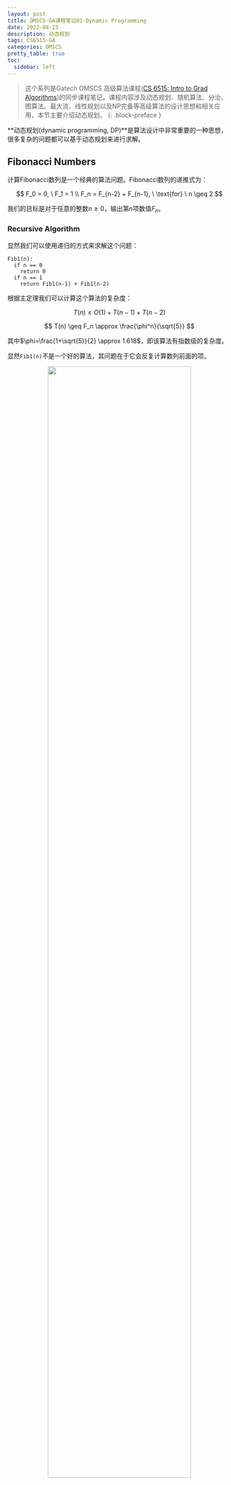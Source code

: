 ```yaml
---
layout: post
title: OMSCS-GA课程笔记01-Dynamic Programming
date: 2022-08-23
description: 动态规划
tags: CS6515-GA
categories: OMSCS
pretty_table: true
toc:
  sidebar: left
---
```



> 这个系列是Gatech OMSCS 高级算法课程([CS 6515: Intro to Grad Algorithms](https://omscs.gatech.edu/cs-6515-intro-graduate-algorithms))的同步课程笔记。课程内容涉及动态规划、随机算法、分治、图算法、最大流、线性规划以及NP完备等高级算法的设计思想和相关应用，本节主要介绍动态规划。
{: .block-preface }


**动态规划(dynamic programming, DP)**是算法设计中非常重要的一种思想，很多复杂的问题都可以基于动态规划来进行求解。

## Fibonacci Numbers

计算Fibonacci数列是一个经典的算法问题。Fibonacci数列的递推式为：

$$
F_0 = 0, \ F_1 = 1 \\
F_n = F_{n-2} + F_{n-1}, \ \text{for} \ n \geq 2
$$

我们的目标是对于任意的整数$n \geq 0$，输出第$n$项数值$F_n$。

### Recursive Algorithm

显然我们可以使用递归的方式来求解这个问题：

```
Fib1(n):
  if n == 0
    return 0
  if n == 1
    return Fib1(n-1) + Fib1(n-2)
```

根据主定理我们可以计算这个算法的复杂度：

$$
T(n) \leq O(1) + T(n-1) + T(n-2)
$$

$$
T(n) \geq F_n \approx \frac{\phi^n}{\sqrt{5}}
$$

其中$\phi=\frac{1+\sqrt{5}}{2} \approx 1.618$，即该算法有指数级的复杂度。

显然`Fib1(n)`不是一个好的算法，其问题在于它会反复计算数列前面的项。

<div align=center>
<img src="https://search.pstatic.net/common?src=https://i.imgur.com/QBssznj.png" width="80%">
</div>

### DP Algorithm

接下来我们使用动态规划来改进之前的算法。具体地，我们使用一个数组来存储中间的计算结果然后从前向后进行计算：

```
Fib2(n):
  F[0] = 0
  F[1] = 1

  for i=2:n
    F[i] = F[i-1] + F[i-2]
    
  return F[n]
```

显然此时算法的复杂度为$O(n)$，远小于之前的复杂度。

从这个例子可以看出动态规划的特点：

<div align=center>
<img src="https://search.pstatic.net/common?src=https://i.imgur.com/MmQlu6J.png" width="80%">
</div>

## Longest Increasing Subsequence

LIS问题的目标是在给定序列中寻找递增子列的长度，注意这里我们允许对原始序列进行删减来获得子列。

<div align=center>
<img src="https://search.pstatic.net/common?src=https://i.imgur.com/InNHqpl.png" width="80%">
</div>

### Subproblem Attempt

使用DP的步骤是首先定义一个subproblem，然后依次求解subproblem。

<div align=center>
<img src="https://search.pstatic.net/common?src=https://i.imgur.com/OrvDRcO.png" width="80%">
</div>

对于LIS问题可以进行形式化如下：

<div align=center>
<img src="https://search.pstatic.net/common?src=https://i.imgur.com/nH3zrPE.png" width="80%">
</div>

### Recurrence Attempt

求解LIS问题的核心在于记录下序列中每个元素结尾时递增子列的长度。

<div align=center>
<img src="https://search.pstatic.net/common?src=https://i.imgur.com/UpO1clv.png" width="80%">
</div>

<div align=center>
<img src="https://search.pstatic.net/common?src=https://i.imgur.com/wecKkrK.png" width="80%">
<img src="https://search.pstatic.net/common?src=https://i.imgur.com/mSrPH3M.png" width="80%">
</div>

### DP Algorithm

因此我们可以基于DP来设计算法：

```
LIS(a[]):
  for i=1:n
    L[i] = 1

    for j=1:i-1
      if a[j] < a[i] & L[i] < 1+L[j]
        L[i] = 1 + L[j]

  max = 1
  for i=2:n
    if L[i] > L[max]
      max = i

  return max
```

此时算法的复杂度为$O(n^2)$。

<div align=center>
<img src="https://search.pstatic.net/common?src=https://i.imgur.com/AhZwakT.png" width="80%">
</div>

## Longest Common Subsequence

LCS问题的目标是计算两个序列中最长的公共子列：

<div align=center>
<img src="https://search.pstatic.net/common?src=https://i.imgur.com/bA8GydQ.png" width="80%">
</div>

### Subproblem Attempt1

<div align=center>
<img src="https://search.pstatic.net/common?src=https://i.imgur.com/7kqzCSh.png" width="80%">
</div>

### Recurrence Attempt1

<div align=center>
<img src="https://search.pstatic.net/common?src=https://i.imgur.com/2q0zgaA.png" width="80%">
<img src="https://search.pstatic.net/common?src=https://i.imgur.com/JTJvkbb.png" width="80%">
</div>

### Subproblem Attempt2

<div align=center>
<img src="https://search.pstatic.net/common?src=https://i.imgur.com/7ts0xtJ.png" width="80%">
</div>

### Recurrence Attempt2

<div align=center>
<img src="https://search.pstatic.net/common?src=https://i.imgur.com/hW9KwqY.png" width="80%">
<img src="https://search.pstatic.net/common?src=https://i.imgur.com/YJjLKVP.png" width="80%">
<img src="https://search.pstatic.net/common?src=https://i.imgur.com/YueOEWA.png" width="80%">
<img src="https://search.pstatic.net/common?src=https://i.imgur.com/dLDg8o9.png" width="80%">
</div>

### DP Algorithm

因此求解LCS的算法为：

```
LCS(X[], Y[]):
  for i=0:n
    L[i, 0] = 0
  for j=0:n
    L[0, j] = 0

  for i=1:n
    for j=1:n
      if X[i] == Y[j]
        L[i, j] = 1 + L[i-1, j-1]
      else
        L[i, j] = max(L[i, j-1], L[i-1, j])

  return L[n, n]
```

此时算法的复杂度为$O(n^2)$。

<div align=center>
<img src="https://search.pstatic.net/common?src=https://i.imgur.com/ycZbes0.png" width="80%">
</div>

如果想要获得最长公共子列，还可以从L的右下角开始向上进行追溯：

<div align=center>
<img src="https://search.pstatic.net/common?src=https://i.imgur.com/6KeLTki.png" width="80%">
</div>

## Knapsack

knapsack是经典的优化问题，我们希望在一定的重量约束下最大化背包中物品的价值：

<div align=center>
<img src="https://search.pstatic.net/common?src=https://i.imgur.com/AqMxn1p.png" width="80%">
</div>

### Greedy Algorithm

贪心算法是求解knapsack问题的一种经典解法，不过需要注意的是贪心算法往往不能得到问题的最优解。

<div align=center>
<img src="https://search.pstatic.net/common?src=https://i.imgur.com/4RaHtnI.png" width="80%">
</div>

### Attempt1

<div align=center>
<img src="https://search.pstatic.net/common?src=https://i.imgur.com/rGEnwFr.png" width="80%">
<img src="https://search.pstatic.net/common?src=https://i.imgur.com/l53NiJl.png" width="80%">
</div>

### Attempt2

求解knapsack的核心在于构造一个二维数组$K[i, b]$，它表示使用物品序列$$\{ 1, \dots, i \}$$且重量约束为$b$条件下背包中物品的最大价值。显然knapsack问题的解即为数组的最后一个元素$K[n, B]$，而子问题$K[i, b]$的递归形式则依赖于$i$号物品的重量。当$w_i \leq b$时我们可以尝试在背包中加入$i$号物品，否则只能放弃添加它并使用前一个子问题的最大价值$K[i-1, b]$。因此子问题的递归形式为：

$$
K[i, b] =
\begin{cases}
\max (v_i + K[i-1, b-w_i], K[i-1, b]), & \text{if } w_i \leq b \\
K[i-1, b], &\text{otherwise}
\end{cases}
$$

<div align=center>
<img src="https://search.pstatic.net/common?src=https://i.imgur.com/hvBRfA4.png" width="80%">
<img src="https://search.pstatic.net/common?src=https://i.imgur.com/zllCzsN.png" width="80%">
</div>

### DP Algorithm

因此，使用DP来求解knapsack问题的伪代码如下：

```
KnapsackNoRepeat(w[], v[], B):
  for b=0:B
    K[0, b] = 0
  for i=1:n
    K[i, 0] = 0

  for i=1:n
    for b=1:B
      if w[i] <= b
        K[i, b] = max(v[i]+K[i-1, b-w[i]], K[i-1, b])
      else
        K[i, b] = K[i-1, b]

  return K[i, b]
```

此时算法的复杂度为$O(nB)$。这里需要说明的是$O(nB)$依赖于限制$B$的值，而要表示$B$则需要$O(\log B)$的空间。因此这个算法并不是一个非常高效的算法。实际上人们已经证明knapsack问题是[NP-complete](/blog/2022/OMSCS-GA-NOTES-06/#knapsack-1)，我们目前无法找到一个高效的解法。

<div align=center>
<img src="https://search.pstatic.net/common?src=https://i.imgur.com/wETdVXr.png" width="80%">
<img src="https://search.pstatic.net/common?src=https://i.imgur.com/CHzHAfM.png" width="80%">
</div>

### Knapsack Repetition

knapsack问题的一个变体是假设每个物品都可以无限地进行添加。在这种情况下我们同样可以使用一个二维数组$K[i, b]$来进行递推，不过递推关系为：

$$
K[i, b] = \max ( K[i-1, b], v_i+K[i, b-w_i] ), \ \text{if } w_i \leq b
$$

上式表示我们可以尝试在当前的背包中添加一个物品$i$以记录此时背包中的最大价值，此时的算法复杂度为$O(nB)$。

<div align=center>
<img src="https://search.pstatic.net/common?src=https://i.imgur.com/rqmYLCe.png" width="80%">
<img src="https://search.pstatic.net/common?src=https://i.imgur.com/edTQSrR.png" width="80%">
</div>

#### Simpler Subproblem

实际上对于允许重复的情况我们可以设计更简洁的算法。记$K[b]$为使用所有物品在重量约束为$b$情况下背包中的最大价值，此时的递推关系为：

$$
K[b] = \max \{ v_i + K[b-w_i] \vert 1 \leq i \leq n, w_i \leq b \}
$$

它表示当重量约束为$b$时，我们尝试在背包中添加1个$i$号物品从而记录下当前条件下背包的最大价值。

<div align=center>
<img src="https://search.pstatic.net/common?src=https://i.imgur.com/zxxW6cI.png" width="80%">
</div>

因此对于允许重复的knapsack问题可以按照如下过程进行求解：

```
KnapsackRepeat(w[], v[], B):
  for b=0:B
    K[b] = 0

    for i=1:n
      if w[i] <= b & K[b] < v[i]+K[b-w[i]]
        K[b] = v[i] + K[b-w[i]]

  return K[B]
```

此时算法的复杂度为$O(nB)$，仍然不是一个高效的解法。

## Chain Matrix Multiply

### Motivation

动态规划还可以用来处理矩阵乘法。回忆矩阵乘法的运算规则，新矩阵的每个元素都是$A$和$B$矩阵对应行列的内积。

<div align=center>
<img src="https://search.pstatic.net/common?src=https://i.imgur.com/6uXt8oz.png" width="80%">
</div>

由于矩阵乘法的结合性，对于链式相乘的矩阵我们可以调整矩阵乘法的计算顺序从而改变整个乘法的计算复杂度。

<div align=center>
<img src="https://search.pstatic.net/common?src=https://i.imgur.com/w1C3UOG.png" width="80%">
</div>

具体地，对于矩阵乘法$Z_{a \times c} = W_{a \times b} \cdot Y_{b \times c}$的计算复杂度为$O(abc)$。

<div align=center>
<img src="https://search.pstatic.net/common?src=https://i.imgur.com/ujk2c9q.png" width="80%">
</div>

### General Problem

因此，连续矩阵相乘的问题就可以使用动态规划的思路进行建模。

<div align=center>
<img src="https://search.pstatic.net/common?src=https://i.imgur.com/vXBBgca.png" width="80%">
</div>

### Graphical View

同时我们也可以使用二叉树来理解计算的过程，从这个角度来看我们的目标则是找到总体代价最小的树。

<div align=center>
<img src="https://search.pstatic.net/common?src=https://i.imgur.com/s2l9PYS.png" width="80%">
</div>

### Substring

这里我们引入substring的概念，它是原始序列中一段连续的子列。记$C[i, j]$表示矩阵$A_i$到$A_j$进行联乘的最小计算代价，根据二叉树我们可以得到递推形式：

$$
C[i, j] = \min \{ C[i, l] + C[l+1, j] + m_{i-1} m_l m_j \vert 1 \leq l \leq j-1 \}
$$

其中$C[i, l]$和$C[l+1, j]$分别表示左子树和右子树的最小计算代价，而$m_{i-1} m_l m_j$则是合并两个子树的代价。

<div align=center>
<img src="https://search.pstatic.net/common?src=https://i.imgur.com/w40ZPsG.png" width="80%">
<img src="https://search.pstatic.net/common?src=https://i.imgur.com/k6jcry4.png" width="80%">
<img src="https://search.pstatic.net/common?src=https://i.imgur.com/gMQp4mA.png" width="80%">
<img src="https://search.pstatic.net/common?src=https://i.imgur.com/5PLssSE.png" width="80%">
<img src="https://search.pstatic.net/common?src=https://i.imgur.com/2IiCARh.png" width="80%">
</div>

### DP Algorithm

因此使用动态规划计算矩阵相乘最小复杂度的核心是从对角线开始逐步向上进行递推，它和上面介绍过的其它动态规划方法在递推形式上有着明显的区别。

```
ChainMultiply(m0, m1, ..., mn):
  for i=1:n
    C[i, i] = 0

  for s=1:n-1
    for i=1:n-s
      j=i+s
      C[i, j] = inf

      for l=1:j-1
        cur = m[i-1]*m[l]*m[j] + C[i, l] + C[l+1, j]
        if cur < C[i, j]
          C[i, j] = cur

  return C[1, n]
```

整个算法的复杂度为$O(n^3)$。

<div align=center>
<img src="https://search.pstatic.net/common?src=https://i.imgur.com/m7cWQsf.png" width="80%">
</div>

## Shortest Path Algorithms

动态规划的一个重要应用是计算最短路径，实际上经典的Dijkstra算法就是基于动态规划来进行设计的。

<div align=center>
<img src="https://search.pstatic.net/common?src=https://i.imgur.com/kdv3aLQ.png" width="80%">
</div>

### Negative Weight Cycles

Dijkstra算法的一个局限性在于它不能处理带负边的情况。对于更一般的图结构，我们希望能够找到图上权重和为负的环，同时计算出任意两个顶点之间的最短路径。

<div align=center>
<img src="https://search.pstatic.net/common?src=https://i.imgur.com/ruFCOBY.png" width="80%">
</div>

### Single Source

首先考虑单源最短路径问题。由于此时图上包含负边，我们不能直接使用Dijkstra算法进行求解。同时为了避免出现无限循环的问题，我们还要求每个节点最多被访问一次。对于包含$m$个节点和$n$条边的图，记$D[i, z]$为使用最多$i$条边从起点出发到达节点$z$的最小代价。此时$D[i, z]$的递推关系为：

$$
D[i, z] = \min \big\{ D[i-1, y], \min \{ D[i-1, y] + w[y, z] \vert yz \in E \} \big\}
$$

其中$w[y, z]$为节点$y$到节点$z$的代价，而$$\min \{ D[i-1, y] + w[y, z] \vert yz \in E \}$$则是添加一条边后起点到节点$z$的最小代价。因此上式意为当我们增加一条可用边时，起点到$z$的最小代价是前一步的代价和添加一条边后路径代价中较小的那个。

<div align=center>
<img src="https://search.pstatic.net/common?src=https://i.imgur.com/utgmT6Z.png" width="80%">
<img src="https://search.pstatic.net/common?src=https://i.imgur.com/AZhFsqV.png" width="80%">
<img src="https://search.pstatic.net/common?src=https://i.imgur.com/cEXxH1G.png" width="80%">
</div>

这种利用动态规划来解决带负边的单源最短路径问题的算法称为**Bellman-Ford算法**，它的复杂度为$O(mn)$：

```
Bellman-Ford(G, s, w):
  for z in V
    D[0, z] = inf

  D[0, s] = 0

  for i=1:n-1
    for z in V
      D[i, z] = D[i-1, z]

      for yz in E
        if D[i, z] > D[i-1, y] + w[y, z]:
          D[i, z] = D[i-1, y] + w[y, z]
    
  return D[n-1, :]
```

<div align=center>
<img src="https://search.pstatic.net/common?src=https://i.imgur.com/ZlFiZrV.png" width="80%">
</div>

### Finding Negative Weight Cycle

当图上有权重为负的环时还需要找到这样的环，此时该环上的路径其代价会更小一些。

<div align=center>
<img src="https://search.pstatic.net/common?src=https://i.imgur.com/JoiX2hV.png" width="80%">
</div>

### All Pairs

除了单源最短路径问题之外，在很多情况下我们希望计算图上任意两个节点之间的最短路径。对于这样的问题同样可以使用动态规划来进行建模和处理。记三维数组$D[i,s,t]$为最多使用$$\{ 1, 2, \dots, i \}$$的子集作为中间节点从节点$s$出发到达节点$t$的最小代价，当$s$和$t$直接相连时有$D[0, s, t] = w[s, t]$，否则将代价初始化为无穷大。

<div align=center>
<img src="https://search.pstatic.net/common?src=https://i.imgur.com/n9rQbHR.png" width="80%">
<img src="https://search.pstatic.net/common?src=https://i.imgur.com/qIrRCLy.png" width="80%">
</div>

$D[i,s,t]$的递推关系取决于节点$i$是否位于$s$到$t$的最短路径上。当节点$i$不在最短路径上时有：

$$
D[i, s, t] = D[i-1, s, t]
$$

<div align=center>
<img src="https://search.pstatic.net/common?src=https://i.imgur.com/j4qdxpN.png" width="80%">
</div>

否则$D[i, s, t]$等于$s$到$i$与$i$到$t$两段路径最小代价之和：

$$
D[i, s, t] = D[i-1, s, i]+D[i-1, i, t]
$$

<div align=center>
<img src="https://search.pstatic.net/common?src=https://i.imgur.com/G5wVlUi.png" width="80%">
<img src="https://search.pstatic.net/common?src=https://i.imgur.com/vv7ZyT4.png" width="80%">
</div>

整理后可以得到递推关系：

$$
D[i, s, t] = \min \big( D[i-1, s, t], D[i-1, s, i]+D[i-1, i, t] \big)
$$

<div align=center>
<img src="https://search.pstatic.net/common?src=https://i.imgur.com/eTOb0IX.png" width="80%">
</div>

因此计算图上所有节点之间最短路径的**Floyd-Warshall算法**如下：

```
Floyd-Warshall(G, w):
  for i=1:n
    for t=1:n
      if st in E:
        D[0, s, t] = w[s, t]
      else:
        D[0, s, t] = inf

  for i=1:n
    for s=1:n
      for t=1:n
        D[i, s, t] = min(D[i-1, s, t], D[i-1, s, i]+D[i-1, i, t])

  return D[i, :, :]
```

<div align=center>
<img src="https://search.pstatic.net/common?src=https://i.imgur.com/K0ZTLpJ.png" width="80%">
</div>

Floyd-Warshall算法的计算复杂度为$O(n^3)$，其中$n$为图上节点数。需要注意的是Floyd-Warshall算法假设图上没有权重为负的环，因此在使用时需要首先对图进行检测。

<div align=center>
<img src="https://search.pstatic.net/common?src=https://i.imgur.com/CZ6c72t.png" width="80%">
<img src="https://search.pstatic.net/common?src=https://i.imgur.com/FvSIHcG.png" width="80%">
</div>

## Reference

- [Dynamic Programming](https://teapowered.dev/assets/ga-notes.pdf#page=8)